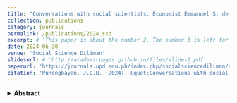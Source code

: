 ```yaml
---
title: "Conversations with social scientists: Economist Emmanuel S. de Dios, PhD"
collection: publications
category: journals
permalink: /publications/2024_ssd
excerpt: # 'This paper is about the number 2. The number 3 is left for future work.'
date: 2024-06-30
venue: 'Social Science Diliman'
slidesurl: # 'http://academicpages.github.io/files/slides2.pdf'
paperurl: 'https://journals.upd.edu.ph/index.php/socialsciencediliman/article/view/9919'
citation: 'Punongbayan, J.C.B. (2024). &quot;Conversations with social scientists: Economist Emmanuel S. de Dios, PhD.&quot; <i>Social Science Diliman</i> 19(1): 92-101.'
---
```


<details>
<summary><strong>Abstract</strong></summary>

This long-form interview with economist Emmanuel S. de Dios explores his academic journey, intellectual influences, views on Marxian economics, and advice to young Filipino economists. It captures his insights on institutional reform, democratic engagement, and the role of the social sciences in development.

</details>